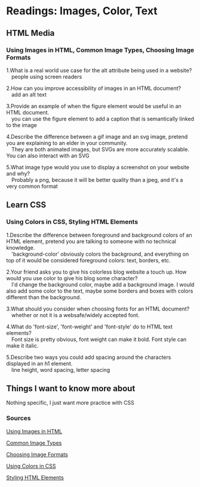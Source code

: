 # Readings: Images, Color, Text

## HTML Media
### Using Images in HTML, Common Image Types, Choosing Image Formats

1.What is a real world use case for the alt attribute being used in a website?  
&ensp;&ensp;people using screen readers  

2.How can you improve accessibility of images in an HTML document?    
&ensp;&ensp;add an alt text  

3.Provide an example of when the figure element would be useful in an HTML document.    
&ensp;&ensp;you can use the figure element to add a caption that is semantically linked to the image  

4.Describe the difference between a gif image and an svg image, pretend you are explaining to an elder in your community.    
&ensp;&ensp;They are both animated images, but SVGs are more accurately scalable. You can also interact with an SVG  

5.What image type would you use to display a screenshot on your website and why?    
&ensp;&ensp;Probably a png, because it will be better quality than a jpeg, and it's a very common format

## Learn CSS
### Using Colors in CSS, Styling HTML Elements

1.Describe the difference between foreground and background colors of an HTML element, pretend you are talking to someone with no technical knowledge.    
&ensp;&ensp;'background-color' obviously colors the background, and everything on top of it would be considered foreground colors: text, borders, etc.  

2.Your friend asks you to give his colorless blog website a touch up. How would you use color to give his blog some character?    
&ensp;&ensp;I'd change the background color, maybe add a background image. I would also add some color to the text, maybe some borders and boxes with colors different than the background.  

3.What should you consider when choosing fonts for an HTML document?    
&ensp;&ensp;whether or not it is a websafe/widely accepted font.  

4.What do 'font-size', 'font-weight' and 'font-style' do to HTML text elements?   
&ensp;&ensp;Font size is pretty obvious, font weight can make it bold. Font style can make it italic.  

5.Describe two ways you could add spacing around the characters displayed in an h1 element.    
&ensp;&ensp;line height, word spacing, letter spacing

## Things I want to know more about
Nothing specific, I just want more practice with CSS


### Sources
[Using Images in HTML](https://developer.mozilla.org/en-US/docs/Learn/HTML/Multimedia_and_embedding/Images_in_HTML)  

[Common Image Types](https://developer.mozilla.org/en-US/docs/Web/Media/Formats/Image_types)  

[Choosing Image Formats](https://developer.mozilla.org/en-US/docs/Web/Media/Formats/Image_types#choosing_an_image_format)  

[Using Colors in CSS](https://developer.mozilla.org/en-US/docs/Web/CSS/CSS_Colors/Applying_color)  

[Styling HTML Elements](https://developer.mozilla.org/en-US/docs/Learn/CSS/Styling_text/Fundamentals)
